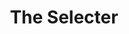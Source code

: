 ---
title: "The Selecter"
summary: "2 Tone ska group formed in 1979 in Coventry, England. The original band split up in 1981 after releasing their second album. In 1991 and reformed The Selecter with new musicians and toured with the classic repertoire. Two years later Neol Davis left, leaving Pauline Black leading The Selecter through the 90's up to 2004 aided by original Producer . In 2010 Davies started a new band and performing as 'Neol Davies aka The Selecter' while Pauline Black reunited with Arthur \"Gaps\" Hendrickson recorded a new Selecter album, 'Made In Britain' and started touring again up to the present."
image: "the-selecter.jpg"
---